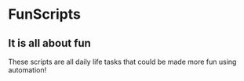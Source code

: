 # FunScripts

## It is all about fun

These scripts are all daily life tasks that could be made more fun using automation!
